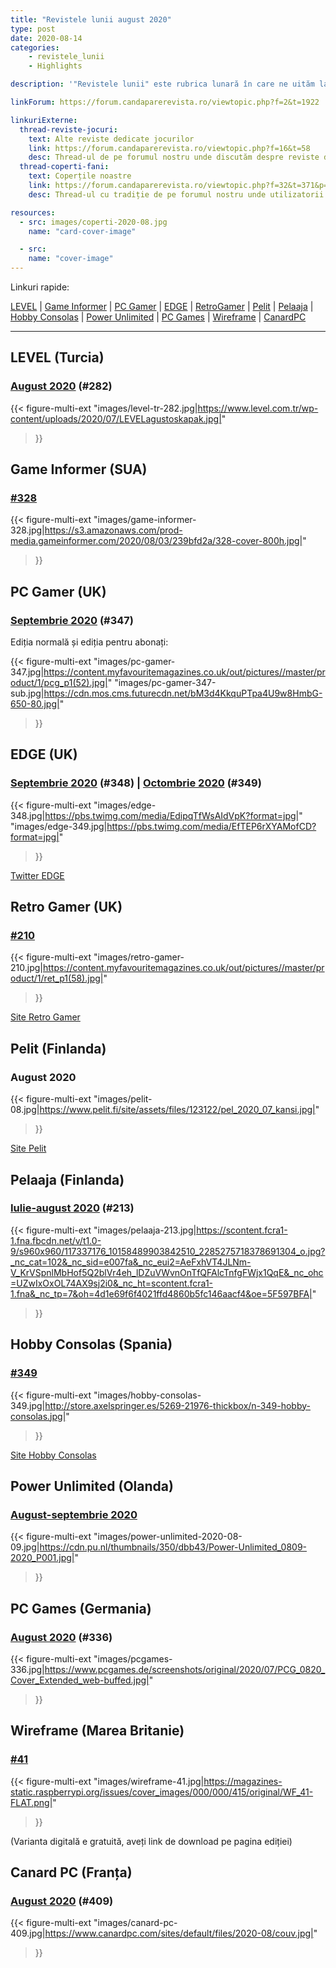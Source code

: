 ```yaml
---
title: "Revistele lunii august 2020"
type: post
date: 2020-08-14
categories:
    - revistele_lunii
    - Highlights

description: '"Revistele lunii" este rubrica lunară în care ne uităm la chioșcul virtual cu reviste de jocuri din lumea întreagă, cât încă mai există. Avem coperți, cu link către sursă.'

linkForum: https://forum.candaparerevista.ro/viewtopic.php?f=2&t=1922

linkuriExterne:
  thread-reviste-jocuri:
    text: Alte reviste dedicate jocurilor
    link: https://forum.candaparerevista.ro/viewtopic.php?f=16&t=58
    desc: Thread-ul de pe forumul nostru unde discutăm despre reviste de jocuri
  thread-coperti-fani:
    text: Coperțile noastre
    link: https://forum.candaparerevista.ro/viewtopic.php?f=32&t=371&p=7346
    desc: Thread-ul cu tradiție de pe forumul nostru unde utilizatorii își creează propriile coperți de reviste

resources:
  - src: images/coperti-2020-08.jpg
    name: "card-cover-image"

  - src:
    name: "cover-image"
---
```


Linkuri rapide:

[LEVEL](#level-turcia) | [Game Informer](#game-informer-sua) | [PC Gamer](#pc-gamer-uk) | [EDGE](#edge-uk) | [RetroGamer](#retro-gamer-uk) | [Pelit](#pelit-finlanda) | [Pelaaja](#pelaaja-finlanda) | [Hobby Consolas](#hobby-consolas-spania) | [Power Unlimited](#power-unlimited-olanda) | [PC Games](#pc-games-germania) | [Wireframe](#wireframe-marea-britanie) | [CanardPC](#canard-pc-franța)

---

## LEVEL (Turcia)
### [August 2020](https://www.level.com.tr/haber/level-agustos-282-sayisi-bayilerde.html) (#282)
{{< figure-multi-ext
	"images/level-tr-282.jpg|https://www.level.com.tr/wp-content/uploads/2020/07/LEVELagustoskapak.jpg|"
>}}

## Game Informer (SUA)
### [#328](https://www.gameinformer.com/cover-reveal/2020/08/04/cover-reveal-watch-dogs-legion)
{{< figure-multi-ext
	"images/game-informer-328.jpg|https://s3.amazonaws.com/prod-media.gameinformer.com/2020/08/03/239bfd2a/328-cover-800h.jpg|"
>}}

## PC Gamer (UK)
### [Septembrie 2020](https://www.pcgamer.com/pc-gamer-uk-september-issue-top-100/) (#347)

Ediția normală și ediția pentru abonați:

{{< figure-multi-ext
	"images/pc-gamer-347.jpg|https://content.myfavouritemagazines.co.uk/out/pictures//master/product/1/pcg_p1(52).jpg|"
	"images/pc-gamer-347-sub.jpg|https://cdn.mos.cms.futurecdn.net/bM3d4KkquPTpa4U9w8HmbG-650-80.jpg|"
>}}

## EDGE (UK)
### [Septembrie 2020](https://www.myfavouritemagazines.co.uk/gaming/edge-magazine-back-issues/edge-september-2020-issue-348/) (#348) | [Octombrie 2020](https://www.myfavouritemagazines.co.uk/gaming/edge-magazine-back-issues/edge-october-2020-issue-349/) (#349)
{{< figure-multi-ext
	"images/edge-348.jpg|https://pbs.twimg.com/media/EdipqTfWsAIdVpK?format=jpg|"
	"images/edge-349.jpg|https://pbs.twimg.com/media/EfTEP6rXYAMofCD?format=jpg|"
>}}

[Twitter EDGE](https://twitter.com/edgeonline)

## Retro Gamer (UK)
### [#210](https://www.myfavouritemagazines.co.uk/retro-gamer-print-back-issues/retro-gamer-issue-210)
{{< figure-multi-ext
	"images/retro-gamer-210.jpg|https://content.myfavouritemagazines.co.uk/out/pictures//master/product/1/ret_p1(58).jpg|"
>}}

[Site Retro Gamer](https://www.retrogamer.net/)

## Pelit (Finlanda)
### August 2020
{{< figure-multi-ext
	"images/pelit-08.jpg|https://www.pelit.fi/site/assets/files/123122/pel_2020_07_kansi.jpg|"
>}}

[Site Pelit](https://www.pelit.fi/)

## Pelaaja (Finlanda)
### [Iulie-august 2020](https://pelaaja.fi/lehdet/213-heina-elo-2020) (#213)
{{< figure-multi-ext
	"images/pelaaja-213.jpg|https://scontent.fcra1-1.fna.fbcdn.net/v/t1.0-9/s960x960/117337176_10158489903842510_2285275718378691304_o.jpg?_nc_cat=102&_nc_sid=e007fa&_nc_eui2=AeFxhVT4JLNm-V_KrVSpnlMbHof5Q2blVr4eh_lDZuVWvnOnTfQFAlcTnfgFWjx1QqE&_nc_ohc=UZwIxOxOL74AX9sj2i0&_nc_ht=scontent.fcra1-1.fna&_nc_tp=7&oh=4d1e69f6f4021ffd4860b5fc146aacf4&oe=5F597BFA|"
>}}


## Hobby Consolas (Spania)
### [#349](http://store.axelspringer.es/n-349-hobby-consolas.html)
{{< figure-multi-ext
	"images/hobby-consolas-349.jpg|http://store.axelspringer.es/5269-21976-thickbox/n-349-hobby-consolas.jpg|"
>}}

[Site Hobby Consolas](https://www.hobbyconsolas.com/)

## Power Unlimited (Olanda)
### [August-septembrie 2020](https://www.pu.nl/magazine/edities/power-unlimited-2020-8)
{{< figure-multi-ext
	"images/power-unlimited-2020-08-09.jpg|https://cdn.pu.nl/thumbnails/350/dbb43/Power-Unlimited_0809-2020_P001.jpg|"
>}}

## PC Games (Germania)
### [August 2020](https://www.pcgames.de/PC-Games-Brands-19921/News/08-20-Cyberpunk-Assassins-Creed-Watch-Dogs-1354840/) (#336)
{{< figure-multi-ext
	"images/pcgames-336.jpg|https://www.pcgames.de/screenshots/original/2020/07/PCG_0820_Cover_Extended_web-buffed.jpg|"
>}}

## Wireframe (Marea Britanie)
### [#41](https://wireframe.raspberrypi.org/issues/41)
{{< figure-multi-ext
	"images/wireframe-41.jpg|https://magazines-static.raspberrypi.org/issues/cover_images/000/000/415/original/WF_41-FLAT.png|"
>}}

(Varianta digitală e gratuită, aveți link de download pe pagina ediției)


## Canard PC (Franța)
### [August 2020](https://www.canardpc.com/numero/409) (#409)
{{< figure-multi-ext
	"images/canard-pc-409.jpg|https://www.canardpc.com/sites/default/files/2020-08/couv.jpg|"
>}}